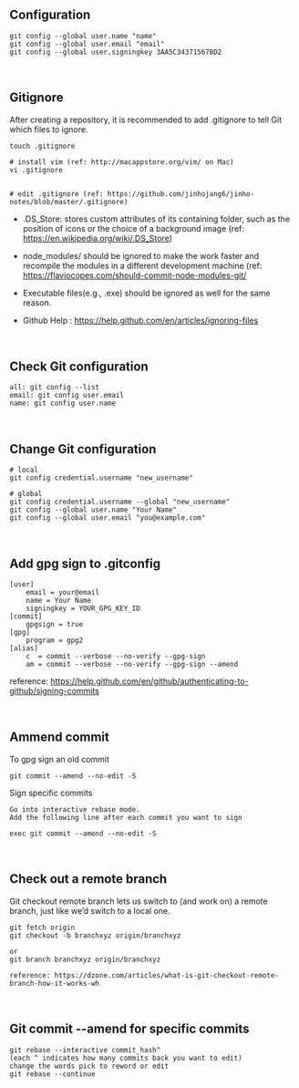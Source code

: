 ## Configuration
```
git config --global user.name "name"
git config --global user.email "email"
git config --global user.signingkey 3AA5C34371567BD2
```

<br/>

## Gitignore

After creating a repository, it is recommended to add .gitignore to tell Git which files to ignore.

```
touch .gitignore

# install vim (ref: http://macappstore.org/vim/ on Mac)
vi .gitignore


# edit .gitignore (ref: https://github.com/jinhojang6/jinho-notes/blob/master/.gitignore)
```

- .DS_Store: stores custom attributes of its containing folder, such as the position of icons or the choice of a background image (ref: https://en.wikipedia.org/wiki/.DS_Store)

- node_modules/ should be ignored to make the work faster and recompile the modules in a different development machine (ref: https://flaviocopes.com/should-commit-node-modules-git/

- Executable files(e.g., .exe) should be ignored as well for the same reason.

- Github Help : https://help.github.com/en/articles/ignoring-files

<br/>

## Check Git configuration
```
all: git config --list
email: git config user.email
name: git config user.name
```

<br/>

## Change Git configuration
```
# local
git config credential.username "new_username"

# global
git config credential.username --global "new_username"
git config --global user.name "Your Name"
git config --global user.email "you@example.com"
```

<br/>

## Add gpg sign to .gitconfig
```
[user]
    email = your@email
    name = Your Name
    signingkey = YOUR_GPG_KEY_ID
[commit]
    gpgsign = true
[gpg]
    program = gpg2
[alias]
    c  = commit --verbose --no-verify --gpg-sign 
    am = commit --verbose --no-verify --gpg-sign --amend
```
reference: https://help.github.com/en/github/authenticating-to-github/signing-commits

<br/>

## Ammend commit
To gpg sign an old commit

```
git commit --amend --no-edit -S
```

Sign specific commits
```
Go into interactive rebase mode.
Add the following line after each commit you want to sign

exec git commit --amend --no-edit -S
```

<br/>

## Check out a remote branch 
Git checkout remote branch lets us switch to (and work on) a remote branch, just like we’d switch to a local one.
```
git fetch origin
git checkout -b branchxyz origin/branchxyz

or 
git branch branchxyz origin/branchxyz

reference: https://dzone.com/articles/what-is-git-checkout-remote-branch-how-it-works-wh
```

<br/>

## Git commit --amend for specific commits
```
git rebase --interactive commit_hash^
(each ^ indicates how many commits back you want to edit)
change the words pick to reword or edit
git rebase --continue
```
